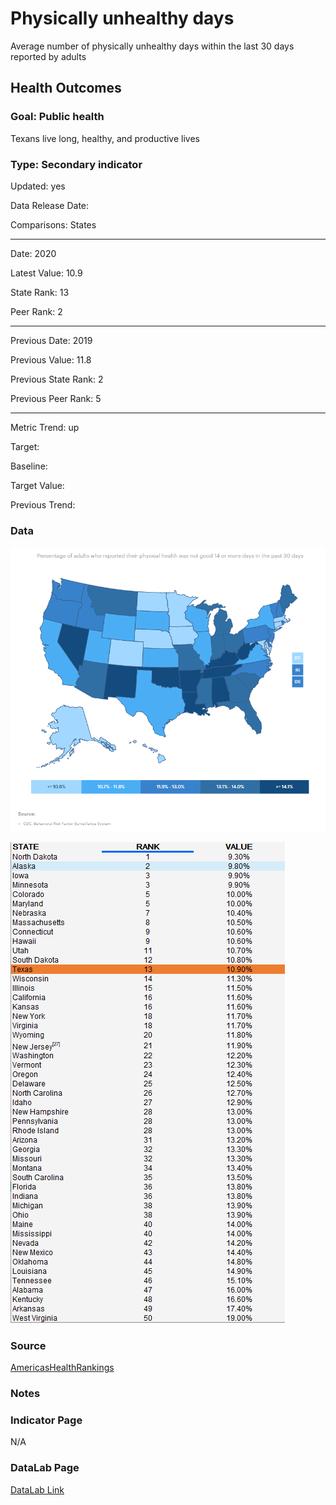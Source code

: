 # Physically unhealthy days

Average number of physically unhealthy days within the last 30 days reported by adults

## Health Outcomes

### Goal: Public health

Texans live long, healthy, and productive lives

### Type: Secondary indicator

Updated: yes

Data Release Date: 


Comparisons: States


----

Date: 2020

Latest Value: 10.9

State Rank: 13

Peer Rank: 2


----

Previous Date:  2019

Previous Value: 11.8

Previous State Rank:   2

Previous Peer Rank: 5


----
Metric Trend: up

Target: 

Baseline: 

Target Value: 

Previous Trend: 



<!--### Value

| Year      |  Value      | Rank        | Previous Year | Previous Value | Previous Rank | Trend | 
| ----------- | ----------- | ----------- | ----------- | ----------- | ----------- | -----------|
|   2020       | 10.9%       |  13         |      2019   |   11.8%      |      19    |    up       | 

-->
### Data

![map](./images/map_physicaldays.PNG)

![data](./images/data_physicaldays.PNG)


### Source

[AmericasHealthRankings](https://www.americashealthrankings.org/explore/annual/measure/Physical_distress/state/TX)


### Notes


### Indicator Page

N/A


### DataLab Page


[DataLab Link](https://datalab.texas2036.org/bwhqgjc/behavioral-risk-factor-surveillance-system-brfss-prevalence-data?accesskey=bfuxtce)
